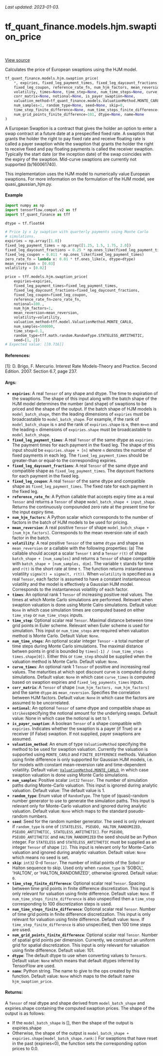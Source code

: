 <!--
This file is generated by a tool. Do not edit directly.
For open-source contributions the docs will be updated automatically.
-->

*Last updated: 2023-01-03.*

<div itemscope itemtype="http://developers.google.com/ReferenceObject">
<meta itemprop="name" content="tf_quant_finance.models.hjm.swaption_price" />
<meta itemprop="path" content="Stable" />
</div>

# tf_quant_finance.models.hjm.swaption_price

<!-- Insert buttons and diff -->

<table class="tfo-notebook-buttons tfo-api" align="left">
</table>

<a target="_blank" href="https://github.com/google/tf-quant-finance/blob/master/tf_quant_finance/models/hjm/swaption_pricing.py">View source</a>



Calculates the price of European swaptions using the HJM model.

```python
tf_quant_finance.models.hjm.swaption_price(
    *, expiries, fixed_leg_payment_times, fixed_leg_daycount_fractions,
    fixed_leg_coupon, reference_rate_fn, num_hjm_factors, mean_reversion,
    volatility, times=None, time_step=None, num_time_steps=None, curve_times=None,
    corr_matrix=None, notional=None, is_payer_swaption=None,
    valuation_method=tf_quant_finance.models.ValuationMethod.MONTE_CARLO,
    num_samples=1, random_type=None, seed=None, skip=0,
    time_step_finite_difference=None, num_time_steps_finite_difference=None,
    num_grid_points_finite_difference=101, dtype=None, name=None
)
```



<!-- Placeholder for "Used in" -->

A European Swaption is a contract that gives the holder an option to enter a
swap contract at a future date at a prespecified fixed rate. A swaption that
grants the holder the right to pay fixed rate and receive floating rate is
called a payer swaption while the swaption that grants the holder the right to
receive fixed and pay floating payments is called the receiver swaption.
Typically the start date (or the inception date) of the swap coincides with
the expiry of the swaption. Mid-curve swaptions are currently not supported
(b/160061740).

This implementation uses the HJM model to numerically value European
swaptions. For more information on the formulation of the HJM model, see
quasi_gaussian_hjm.py.

#### Example

````python
import numpy as np
import tensorflow.compat.v2 as tf
import tf_quant_finance as tff

dtype = tf.float64

# Price 1y x 1y swaption with quarterly payments using Monte Carlo
# simulations.
expiries = np.array([1.0])
fixed_leg_payment_times = np.array([1.25, 1.5, 1.75, 2.0])
fixed_leg_daycount_fractions = 0.25 * np.ones_like(fixed_leg_payment_times)
fixed_leg_coupon = 0.011 * np.ones_like(fixed_leg_payment_times)
zero_rate_fn = lambda x: 0.01 * tf.ones_like(x, dtype=dtype)
mean_reversion = [0.03]
volatility = [0.02]

price = tff.models.hjm.swaption_price(
    expiries=expiries,
    fixed_leg_payment_times=fixed_leg_payment_times,
    fixed_leg_daycount_fractions=fixed_leg_daycount_fractions,
    fixed_leg_coupon=fixed_leg_coupon,
    reference_rate_fn=zero_rate_fn,
    notional=100.,
    num_hjm_factors=1,
    mean_reversion=mean_reversion,
    volatility=volatility,
    valuation_method=tff.model.ValuationMethod.MONTE_CARLO,
    num_samples=500000,
    time_step=0.1,
    random_type=tff.math.random.RandomType.STATELESS_ANTITHETIC,
    seed=[1, 2])
# Expected value: [[0.716]]
````


#### References:
  [1]: D. Brigo, F. Mercurio. Interest Rate Models-Theory and Practice.
  Second Edition. 2007. Section 6.7, page 237.

#### Args:


* <b>`expiries`</b>: A real `Tensor` of any shape and dtype. The time to expiration of
  the swaptions. The shape of this input along with the batch shape of the
  HJM model determines the number (and shape) of swaptions to be priced and
  the shape of the output. If the batch shape of HJM models is
  `model_batch_shape`, then the leading dimensions of `expiries` must be
  broadcastable to `model_batch_shape`. For example, if the rank of
  `model_batch_shape` is `n` and the rank of `expiries.shape` is `m`, then
  `m>=n` and the leading `n` dimensions of `expiries.shape` must be
  broadcastable to `model_batch_shape`.
* <b>`fixed_leg_payment_times`</b>: A real `Tensor` of the same dtype as `expiries`.
  The payment times for each payment in the fixed leg. The shape of this
  input should be `expiries.shape + [n]` where `n` denotes the number of
  fixed payments in each leg. The `fixed_leg_payment_times` should be
  greater-than or equal-to the corresponding expiries.
* <b>`fixed_leg_daycount_fractions`</b>: A real `Tensor` of the same dtype and
  compatible shape as `fixed_leg_payment_times`. The daycount fractions for
  each payment in the fixed leg.
* <b>`fixed_leg_coupon`</b>: A real `Tensor` of the same dtype and compatible shape as
  `fixed_leg_payment_times`. The fixed rate for each payment in the fixed
  leg.
* <b>`reference_rate_fn`</b>: A Python callable that accepts expiry time as a real
  `Tensor` and returns a `Tensor` of shape
  `model_batch_shape + input_shape`. Returns the continuously compounded
  zero rate at the present time for the input expiry time.
* <b>`num_hjm_factors`</b>: A Python scalar which corresponds to the number of factors
  in the batch of HJM models to be used for pricing.
* <b>`mean_reversion`</b>: A real positive `Tensor` of shape
  `model_batch_shape + [num_hjm_factors]`.
  Corresponds to the mean reversion rate of each factor in the batch.
* <b>`volatility`</b>: A real positive `Tensor` of the same `dtype` and shape as
    `mean_reversion` or a callable with the following properties:
    (a)  The callable should accept a scalar `Tensor` `t` and a `Tensor`
    `r(t)` of shape `batch_shape + [num_samples]` and returns a `Tensor` of
    shape compatible with `batch_shape + [num_samples, dim]`. The variable
    `t`  stands for time and `r(t)` is the short rate at time `t`. The
    function returns instantaneous volatility `sigma(t) = sigma(t, r(t))`.
    When `volatility` is specified as a real `Tensor`, each factor is
    assumed to have a constant instantaneous volatility  and the  model is
    effectively a Gaussian HJM model.
    Corresponds to the instantaneous volatility of each factor.
* <b>`times`</b>: An optional rank 1 `Tensor` of increasing positive real values. The
  times at which Monte Carlo simulations are performed. Relevant when
  swaption valuation is done using Monte Calro simulations.
  Default value: `None` in which case simulation times are computed based
  on either `time_step` or `num_time_steps` inputs.
* <b>`time_step`</b>: Optional scalar real `Tensor`. Maximal distance between time
  grid points in Euler scheme. Relevant when Euler scheme is used for
  simulation. This input or `num_time_steps` are required when valuation
  method is Monte Carlo.
  Default Value: `None`.
* <b>`num_time_steps`</b>: An optional scalar integer `Tensor` - a total number of
  time steps during Monte Carlo simulations. The maximal distance betwen
  points in grid is bounded by
  `times[-1] / (num_time_steps - times.shape[0])`.
  Either this or `time_step` should be supplied when the valuation method
  is Monte Carlo.
  Default value: `None`.
* <b>`curve_times`</b>: An optional rank 1 `Tensor` of positive and increasing real
  values. The maturities at which spot discount curve is computed during
  simulations.
  Default value: `None` in which case `curve_times` is computed based on
  swaption expiries and `fixed_leg_payments_times` inputs.
* <b>`corr_matrix`</b>: A `Tensor` of shape `[num_hjm_factors, num_hjm_factors]` and
  the same `dtype` as `mean_reversion`. Specifies the correlation between
  HJM factors.
  Default value: `None` in which case the factors are assumed to be
    uncorrelated.
* <b>`notional`</b>: An optional `Tensor` of same dtype and compatible shape as
  `strikes`specifying the notional amount for the underlying swaps.
   Default value: None in which case the notional is set to 1.
* <b>`is_payer_swaption`</b>: A boolean `Tensor` of a shape compatible with `expiries`.
  Indicates whether the swaption is a payer (if True) or a receiver (if
  False) swaption. If not supplied, payer swaptions are assumed.
* <b>`valuation_method`</b>: An enum of type `ValuationMethod` specifying
  the method to be used for swaption valuation. Currently the valuation is
  supported using `MONTE_CARLO` and `FINITE_DIFFERENCE` methods. Valuation
  using finite difference is only supported for Gaussian HJM models, i.e.
  for models with constant mean-reversion rate and time-dependent
  volatility.
  Default value: <a href="../../../tf_quant_finance/models/ValuationMethod.md#MONTE_CARLO"><code>ValuationMethod.MONTE_CARLO</code></a>, in which case
  swaption valuation is done using Monte Carlo simulations.
* <b>`num_samples`</b>: Positive scalar `int32` `Tensor`. The number of simulation
  paths during Monte-Carlo valuation. This input is ignored during analytic
  valuation.
  Default value: The default value is 1.
* <b>`random_type`</b>: Enum value of `RandomType`. The type of (quasi)-random number
  generator to use to generate the simulation paths. This input is relevant
  only for Monte-Carlo valuation and ignored during analytic valuation.
  Default value: `None` which maps to the standard pseudo-random numbers.
* <b>`seed`</b>: Seed for the random number generator. The seed is only relevant if
  `random_type` is one of `[STATELESS, PSEUDO, HALTON_RANDOMIZED,
  PSEUDO_ANTITHETIC, STATELESS_ANTITHETIC]`. For `PSEUDO`,
  `PSEUDO_ANTITHETIC` and `HALTON_RANDOMIZED` the seed should be an Python
  integer. For `STATELESS` and  `STATELESS_ANTITHETIC` must be supplied as
  an integer `Tensor` of shape `[2]`. This input is relevant only for
  Monte-Carlo valuation and ignored during analytic valuation.
  Default value: `None` which means no seed is set.
* <b>`skip`</b>: `int32` 0-d `Tensor`. The number of initial points of the Sobol or
  Halton sequence to skip. Used only when `random_type` is 'SOBOL',
  'HALTON', or 'HALTON_RANDOMIZED', otherwise ignored.
  Default value: `0`.
* <b>`time_step_finite_difference`</b>: Optional scalar real `Tensor`. Spacing between
  time grid points in finite difference discretization. This input is only
  relevant for valuation using finite difference.
  Default value: `None`. If `num_time_steps_finite_difference` is also
  unspecified then a `time_step` corresponding to 100 discretization steps
  is used.
* <b>`num_time_steps_finite_difference`</b>: Optional scalar real `Tensor`. Number of
  time grid points in finite difference discretization. This input is only
  relevant for valuation using finite difference.
  Default value: `None`. If `time_step_finite_difference` is also
  unspecified, then 100 time steps are used.
* <b>`num_grid_points_finite_difference`</b>: Optional scalar real `Tensor`. Number of
  spatial grid points per dimension. Currently, we construct an uniform grid
  for spatial discretization. This input is only relevant for valuation
  using finite difference.
  Default value: 101.
* <b>`dtype`</b>: The default dtype to use when converting values to `Tensor`s.
  Default value: `None` which means that default dtypes inferred by
    TensorFlow are used.
* <b>`name`</b>: Python string. The name to give to the ops created by this function.
  Default value: `None` which maps to the default name `hjm_swaption_price`.


#### Returns:

A `Tensor` of real dtype and shape derived from `model_batch_shape` and
expiries.shape containing the computed swaption prices. The shape of the
output is as follows:
  * If the `model_batch_shape` is [], then the shape of the output is
    expiries.shape
  * Otherwise, the shape of the output is
    `model_batch_shape + expiries.shape[model_batch_shape.rank:]`
For swaptions that have reset in the past (expiries<0), the function sets
the corresponding option prices to 0.0.
